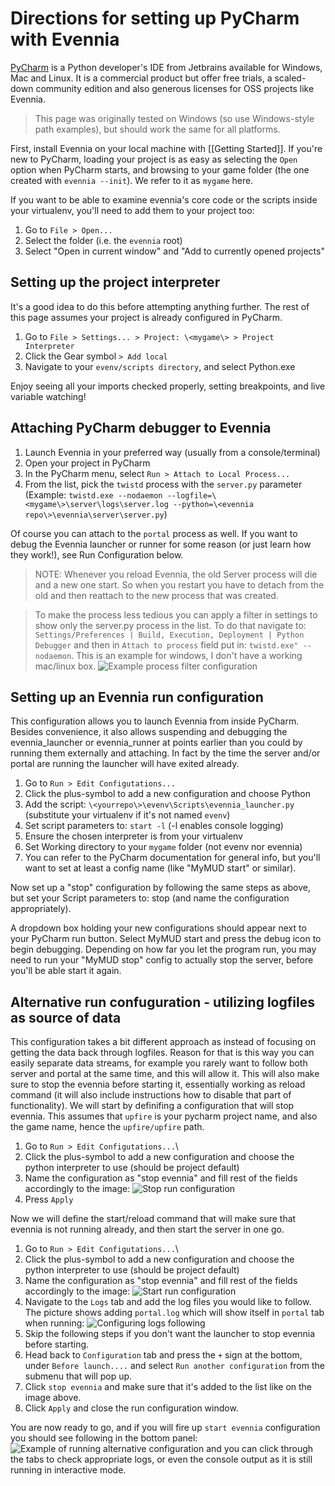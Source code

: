 # Directions for setting up PyCharm with Evennia

[PyCharm](https://www.jetbrains.com/pycharm/) is a Python developer's IDE from Jetbrains available for Windows, Mac and Linux. It is a commercial product but offer free trials, a scaled-down community edition and also generous licenses for OSS projects like Evennia. 

> This page was originally tested on Windows (so use Windows-style path examples), but should work the same for all platforms.

First, install Evennia on your local machine with [[Getting Started]]. If you're new to PyCharm, loading your project is as easy as selecting the `Open` option when PyCharm starts, and browsing to your game folder (the one created with `evennia --init`). We refer to it as `mygame` here.

If you want to be able to examine evennia's core code or the scripts inside your virtualenv, you'll need to add them to your project too:
1. Go to `File > Open...`
1. Select the folder (i.e. the `evennia` root)
1. Select "Open in current window" and "Add to currently opened projects"

## Setting up the project interpreter

It's a good idea to do this before attempting anything further. The rest of this page assumes your project is already configured in PyCharm.

1. Go to `File > Settings... > Project: \<mygame\> > Project Interpreter`
1. Click the Gear symbol `> Add local`
1. Navigate to your `evenv/scripts directory`, and select Python.exe

Enjoy seeing all your imports checked properly, setting breakpoints, and live variable watching!

## Attaching PyCharm debugger to Evennia

1. Launch Evennia in your preferred way (usually from a console/terminal)
1. Open your project in PyCharm
1. In the PyCharm menu, select `Run > Attach to Local Process...`
1. From the list, pick the `twistd` process with the `server.py` parameter (Example: `twistd.exe --nodaemon --logfile=\<mygame\>\server\logs\server.log --python=\<evennia repo\>\evennia\server\server.py`)

Of course you can attach to the `portal` process as well.  If you want to debug the Evennia launcher or runner for some reason (or just learn how they work!), see Run Configuration below.

> NOTE: Whenever you reload Evennia, the old Server process will die and a new one start. So when you restart you have to detach from the old and then reattach to the new process that was created.

> To make the process less tedious you can apply a filter in settings to show only the server.py process in the list. To do that navigate to: `Settings/Preferences | Build, Execution, Deployment | Python Debugger` and then in `Attach to process` field put in: `twistd.exe" --nodaemon`. This is an example for windows, I don't have a working mac/linux box.
![Example process filter configuration](https://i.imgur.com/vkSheR8.png)

## Setting up an Evennia run configuration

This configuration allows you to launch Evennia from inside PyCharm. Besides convenience, it also allows suspending and debugging the evennia_launcher or evennia_runner at points earlier than you could by running them externally and attaching. In fact by the time the server and/or portal are running the launcher will have exited already.

1. Go to `Run > Edit Configutations...`
1. Click the plus-symbol to add a new configuration and choose Python
1. Add the script: `\<yourrepo\>\evenv\Scripts\evennia_launcher.py` (substitute your virtualenv if it's not named `evenv`)
1. Set script parameters to: `start -l` (-l enables console logging)
1. Ensure the chosen interpreter is from your virtualenv
1. Set Working directory to your `mygame` folder (not evenv nor evennia)
1. You can refer to the PyCharm documentation for general info, but you'll want to set at least a config name (like "MyMUD start" or similar). 

Now set up a "stop" configuration by following the same steps as above, but set your Script parameters to: stop (and name the configuration appropriately).

A dropdown box holding your new configurations should appear next to your PyCharm run button.  Select MyMUD start and press the debug icon to begin debugging.  Depending on how far you let the program run, you may need to run your "MyMUD stop" config to actually stop the server, before you'll be able start it again.

## Alternative run confuguration - utilizing logfiles as source of data

This configuration takes a bit different approach as instead of focusing on getting the data back through logfiles. Reason for that is this way you can easily separate data streams, for example you rarely want to follow both server and portal at the same time, and this will allow it. This will also make sure to stop the evennia before starting it, essentially working as reload command (it will also include instructions how to disable that part of functionality). We will start by definifing a configuration that will stop evennia. This assumes that `upfire` is your pycharm project name, and also the game name, hence the `upfire/upfire` path.

1. Go to `Run > Edit Configutations...`\
1. Click the plus-symbol to add a new configuration and choose the python interpreter to use (should be project default)
1. Name the configuration as "stop evennia" and fill rest of the fields accordingly to the image:
![Stop run configuration](https://i.imgur.com/gbkXhlG.png)
1. Press `Apply`

Now we will define the start/reload command that will make sure that evennia is not running already, and then start the server in one go.
1. Go to `Run > Edit Configutations...`\
1. Click the plus-symbol to add a new configuration and choose the python interpreter to use (should be project default)
1. Name the configuration as "stop evennia" and fill rest of the fields accordingly to the image:
![Start run configuration](https://i.imgur.com/5YEjeHq.png)
1. Navigate to the `Logs` tab and add the log files you would like to follow. The picture shows adding `portal.log` which will show itself in `portal` tab when running:
![Configuring logs following](https://i.imgur.com/gWYuOWl.png)
1. Skip the following steps if you don't want the launcher to stop evennia before starting.
1. Head back to `Configuration` tab and press the `+` sign at the bottom, under `Before launch....` and select `Run another configuration` from the submenu that will pop up.
1. Click `stop evennia` and make sure that it's added to the list like on the image above.
1. Click `Apply` and close the run configuration window.

You are now ready to go, and if you will fire up `start evennia` configuration you should see following in the bottom panel:
![Example of running alternative configuration](https://i.imgur.com/nTfpC04.png)
and you can click through the tabs to check appropriate logs, or even the console output as it is still running in interactive mode.